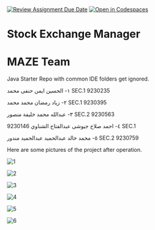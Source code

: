 [![Review Assignment Due Date](https://classroom.github.com/assets/deadline-readme-button-24ddc0f5d75046c5622901739e7c5dd533143b0c8e959d652212380cedb1ea36.svg)](https://classroom.github.com/a/hIpamZ_2)
[![Open in Codespaces](https://classroom.github.com/assets/launch-codespace-7f7980b617ed060a017424585567c406b6ee15c891e84e1186181d67ecf80aa0.svg)](https://classroom.github.com/open-in-codespaces?assignment_repo_id=14842584)
# Stock Exchange Manager
# MAZE Team
Java Starter Repo with common IDE folders get ignored.

١- الحسين ايمن حنفى محمد           SEC.1  9230235

٢- زياد رمضان محمد محمد           SEC.1  9230395

٣- عبدالله محمد خليفة منصور          SEC.2  9230563

٤- احمد صلاح جيوشى عبدالفتاح الشناوي   9230146  SEC.1

٥- محمد خالد عبدالحميد عبدالحميد مندور   SEC.2  9230759

Here are some pictures of the project after operation.

![1](https://github.com/sbme-tutorials/sbme27-s24-task2-stockexchangemanager-maze-team-1/assets/165908587/878c2e8a-c3f1-49d4-a9f8-7c3db448aa3d)

![2](https://github.com/sbme-tutorials/sbme27-s24-task2-stockexchangemanager-maze-team-1/assets/165908587/49e0c64b-25ba-47f2-b78e-8aeb6551a59e)

![3](https://github.com/sbme-tutorials/sbme27-s24-task2-stockexchangemanager-maze-team-1/assets/165908587/1e45e751-7cbd-44ed-860f-4ec53a45f81c)

![4](https://github.com/sbme-tutorials/sbme27-s24-task2-stockexchangemanager-maze-team-1/assets/165908587/58f06f77-6289-4579-8ebe-ee1f9103e586)

![5](https://github.com/sbme-tutorials/sbme27-s24-task2-stockexchangemanager-maze-team-1/assets/165908587/9d482f26-5ac5-4cb0-b89e-c550d1491f8d)

![6](https://github.com/sbme-tutorials/sbme27-s24-task2-stockexchangemanager-maze-team-1/assets/165908587/d225ebe6-12db-47ce-9466-0044e1885a70)

